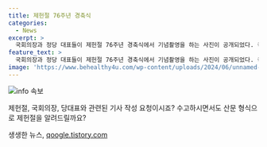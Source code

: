 ```yaml
---
title: 제헌절 76주년 경축식
categories:
  - News
excerpt: >
  국회의장과 정당 대표들이 제헌절 76주년 경축식에서 기념촬영을 하는 사진이 공개되었다. 국회 로텐더홀에서 열린 이번 행사는 국회의 역사와 의미를 되새기는 자리였다.
feature_text: >
  국회의장과 정당 대표들이 제헌절 76주년 경축식에서 기념촬영을 하는 사진이 공개되었다. 국회 로텐더홀에서 열린 이번 행사는 국회의 역사와 의미를 되새기는 자리였다.
image: 'https://www.behealthy4u.com/wp-content/uploads/2024/06/unnamed-file.png'
---
```


<p><img src="https://www.behealthy4u.com/wp-content/uploads/2024/06/unnamed-file.png" alt="info 속보" /></p>

<p>제헌절, 국회의장, 당대표와 관련된 기사 작성 요청이시죠? 수고하시면서도 산문 형식으로 제헌절을 알려드릴까요?</p>
생생한 뉴스, <a href="https://qoogle.tistory.com" rel="dofollow">qoogle.tistory.com</a>


